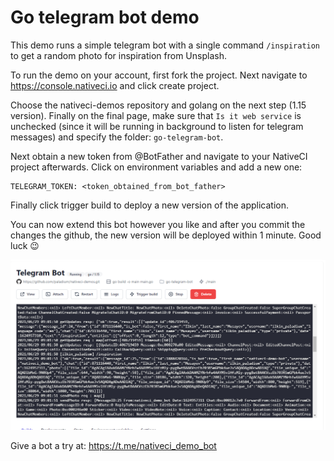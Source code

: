 # Go telegram bot demo

This demo runs a simple telegram bot with a single command ```/inspiration``` to get a random photo for inspiration from Unsplash.

To run the demo on your account, first fork the project. Next navigate to https://console.nativeci.io and click create project.

Choose the nativeci-demos repository and golang on the next step (1.15 version). Finally on the final page, make sure that ```Is it web service``` is unchecked (since it will be running in background to listen for telegram messages) and specify the folder: ```go-telegram-bot```.

Next obtain a new token from @BotFather and navigate to your NativeCI project afterwards. Click on environment variables and add a new one:
```
TELEGRAM_TOKEN: <token_obtained_from_bot_father>
```
Finally click trigger build to deploy a new version of the application.

You can now extend this bot however you like and after you commit the changes the github, the new version will be deployed within 1 minute. Good luck 😉

![Demo](./demo.png)

Give a bot a try at: https://t.me/nativeci_demo_bot